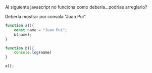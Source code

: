 Al siguiente javascript no funciona como deberia...podrias arreglarlo?

Debería mostrar por consola "Juan Pui".

```js
function a(){
    const name = "Juan Pui";
    b(name);
}

function b(){
    console.log(name)
}

a();
```
